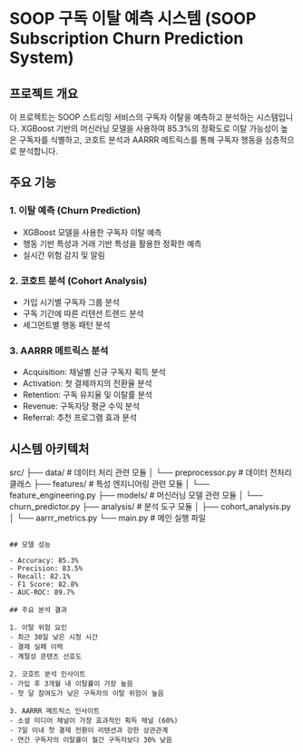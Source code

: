 # SOOP 구독 이탈 예측 시스템 (SOOP Subscription Churn Prediction System)

## 프로젝트 개요

이 프로젝트는 SOOP 스트리밍 서비스의 구독자 이탈을 예측하고 분석하는 시스템입니다. XGBoost 기반의 머신러닝 모델을 사용하여 85.3%의 정확도로 이탈 가능성이 높은 구독자를 식별하고, 코호트 분석과 AARRR 메트릭스를 통해 구독자 행동을 심층적으로 분석합니다.

## 주요 기능

### 1. 이탈 예측 (Churn Prediction)
- XGBoost 모델을 사용한 구독자 이탈 예측
- 행동 기반 특성과 거래 기반 특성을 활용한 정확한 예측
- 실시간 위험 감지 및 알림

### 2. 코호트 분석 (Cohort Analysis)
- 가입 시기별 구독자 그룹 분석
- 구독 기간에 따른 리텐션 트렌드 분석
- 세그먼트별 행동 패턴 분석

### 3. AARRR 메트릭스 분석
- Acquisition: 채널별 신규 구독자 획득 분석
- Activation: 첫 결제까지의 전환율 분석
- Retention: 구독 유지율 및 이탈률 분석
- Revenue: 구독자당 평균 수익 분석
- Referral: 추천 프로그램 효과 분석

## 시스템 아키텍처
src/
├── data/ # 데이터 처리 관련 모듈
│ └── preprocessor.py # 데이터 전처리 클래스
├── features/ # 특성 엔지니어링 관련 모듈
│ └── feature_engineering.py
├── models/ # 머신러닝 모델 관련 모듈
│ └── churn_predictor.py
├── analysis/ # 분석 도구 모듈
│ ├── cohort_analysis.py
│ └── aarrr_metrics.py
└── main.py # 메인 실행 파일
```

## 모델 성능

- Accuracy: 85.3%
- Precision: 83.5%
- Recall: 82.1%
- F1 Score: 82.8%
- AUC-ROC: 89.7%

## 주요 분석 결과

1. 이탈 위험 요인
- 최근 30일 낮은 시청 시간
- 결제 실패 이력
- 계절성 콘텐츠 선호도

2. 코호트 분석 인사이트
- 가입 후 3개월 내 이탈률이 가장 높음
- 첫 달 참여도가 낮은 구독자의 이탈 위험이 높음

3. AARRR 메트릭스 인사이트
- 소셜 미디어 채널이 가장 효과적인 획득 채널 (60%)
- 7일 이내 첫 결제 전환이 리텐션과 강한 상관관계
- 연간 구독자의 이탈률이 월간 구독자보다 30% 낮음
